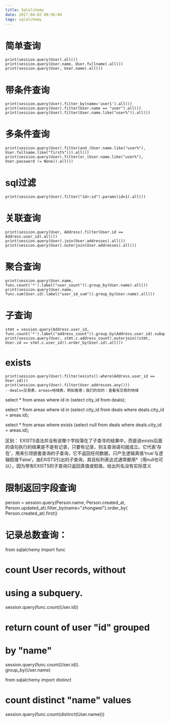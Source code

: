 ```yaml
---
title: Sqlalchemy
date: 2017-04-02 08:56:04
tags: sqlalchemy
---
```



# 简单查询
    print(session.query(User).all())
    print(session.query(User.name, User.fullname).all())
    print(session.query(User, User.name).all())
    
# 带条件查询
    print(session.query(User).filter_by(name='user1').all())
    print(session.query(User).filter(User.name == "user").all())
    print(session.query(User).filter(User.name.like("user%")).all())
    
# 多条件查询
    print(session.query(User).filter(and_(User.name.like("user%"), User.fullname.like("first%"))).all())
    print(session.query(User).filter(or_(User.name.like("user%"), User.password != None)).all())
    
# sql过滤
    print(session.query(User).filter("id>:id").params(id=1).all())
    
# 关联查询 
    print(session.query(User, Address).filter(User.id == Address.user_id).all())
    print(session.query(User).join(User.addresses).all())
    print(session.query(User).outerjoin(User.addresses).all())
    
# 聚合查询
    print(session.query(User.name, func.count('*').label("user_count")).group_by(User.name).all())
    print(session.query(User.name, func.sum(User.id).label("user_id_sum")).group_by(User.name).all())
    
# 子查询
    stmt = session.query(Address.user_id, func.count('*').label("address_count")).group_by(Address.user_id).subquery()
    print(session.query(User, stmt.c.address_count).outerjoin((stmt, User.id == stmt.c.user_id)).order_by(User.id).all())
    
# exists
    print(session.query(User).filter(exists().where(Address.user_id == User.id)))
    print(session.query(User).filter(User.addresses.any()))
    --deals=交易表，areas=地域表，例如香港；我们的目的：查看有交易的地域

select * from areas where id in (select city_id from deals);

select * from areas where id in   (select city_id from deals where deals.city_id = areas.id);

select * from areas where exists (select null     from deals where deals.city_id = areas.id);

区别：
EXISTS语法并没有说哪个字段落在了子查寻的结果中，而是说exists后面的语句执行的结果是不是有记录，只要有记录，则主查询语句就成立。它代表‘存在’，用来引领嵌套查询的子查询，它不返回任何数据，只产生逻辑真值‘true’与逻辑假值‘False’。由EXISTS引出的子查询，其目标列表达式通常都用*（用null也可以），因为带有EXISTS的子查询只返回真值或假值，给出列名没有实际意义


# 限制返回字段查询
person = session.query(Person.name, Person.created_at,                     
             Person.updated_at).filter_by(name="zhongwei").order_by(            
             Person.created_at).first()



# 记录总数查询：

from sqlalchemy import func

# count User records, without
# using a subquery.
session.query(func.count(User.id))

# return count of user "id" grouped
# by "name"
session.query(func.count(User.id)).\
        group_by(User.name)

from sqlalchemy import distinct

# count distinct "name" values
session.query(func.count(distinct(User.name)))




